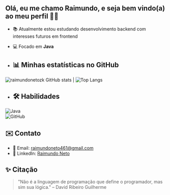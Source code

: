 ## Olá, eu me chamo Raimundo, e seja bem vindo(a) ao meu perfil 👋✨

- 📚 Atualmente estou estudando desenvolvimento backend com interesses futuros em frontend
- 💻 Focado em **Java**

- ## 📊 Minhas estatísticas no GitHub

![raimundonetozk GitHub stats](https://github-readme-stats.vercel.app/api?username=raimundonetozk&show_icons=true&theme=radical) |
![Top Langs](https://github-readme-stats.vercel.app/api/top-langs/?username=raimundonetozk&layout=compact&theme=radical)

- ## 🛠️ Habilidades

![Java](https://img.shields.io/badge/Java-ED8B00?style=for-the-badge&logo=openjdk&logoColor=white)  
![GitHub](https://img.shields.io/badge/GitHub-100000?style=for-the-badge&logo=github&logoColor=white)  
## ✉️ Contato
- 📧 Email: raimundoneto461@gmail.com  
- 💼 LinkedIn: [Raimundo Neto](www.linkedin.com/in/raimundo-nonato-83668b32a)  

## ✨ Citação
> "Não é a linguagem de programação que define o programador, mas sim sua lógica." – David Ribeiro Guilherme
